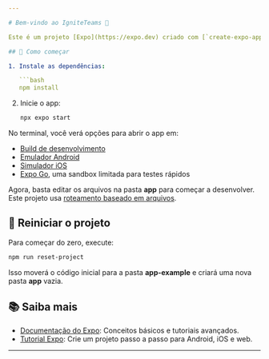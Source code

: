 ```yaml
---

# Bem-vindo ao IgniteTeams 👋  

Este é um projeto [Expo](https://expo.dev) criado com [`create-expo-app`](https://www.npmjs.com/package/create-expo-app).  

## 🚀 Como começar  

1. Instale as dependências:  

   ```bash
   npm install
   ```

2. Inicie o app:  

   ```bash
   npx expo start
   ```  

No terminal, você verá opções para abrir o app em:  

- [Build de desenvolvimento](https://docs.expo.dev/develop/development-builds/introduction/)  
- [Emulador Android](https://docs.expo.dev/workflow/android-studio-emulator/)  
- [Simulador iOS](https://docs.expo.dev/workflow/ios-simulator/)  
- [Expo Go](https://expo.dev/go), uma sandbox limitada para testes rápidos  

Agora, basta editar os arquivos na pasta **app** para começar a desenvolver. Este projeto usa [roteamento baseado em arquivos](https://docs.expo.dev/router/introduction/).  

## 🔄 Reiniciar o projeto  

Para começar do zero, execute:  

```bash
npm run reset-project
```  

Isso moverá o código inicial para a pasta **app-example** e criará uma nova pasta **app** vazia.  

## 📚 Saiba mais  

- [Documentação do Expo](https://docs.expo.dev/): Conceitos básicos e tutoriais avançados.  
- [Tutorial Expo](https://docs.expo.dev/tutorial/introduction/): Crie um projeto passo a passo para Android, iOS e web.  

---
```

